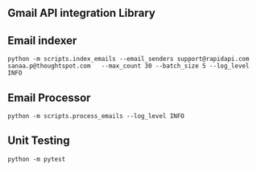 ## Gmail API integration Library


## Email indexer

```
python -m scripts.index_emails --email_senders support@rapidapi.com sanaa.p@thoughtspot.com   --max_count 30 --batch_size 5 --log_level INFO
```

## Email Processor

```
python -m scripts.process_emails --log_level INFO
```

## Unit Testing

```
python -m pytest
```